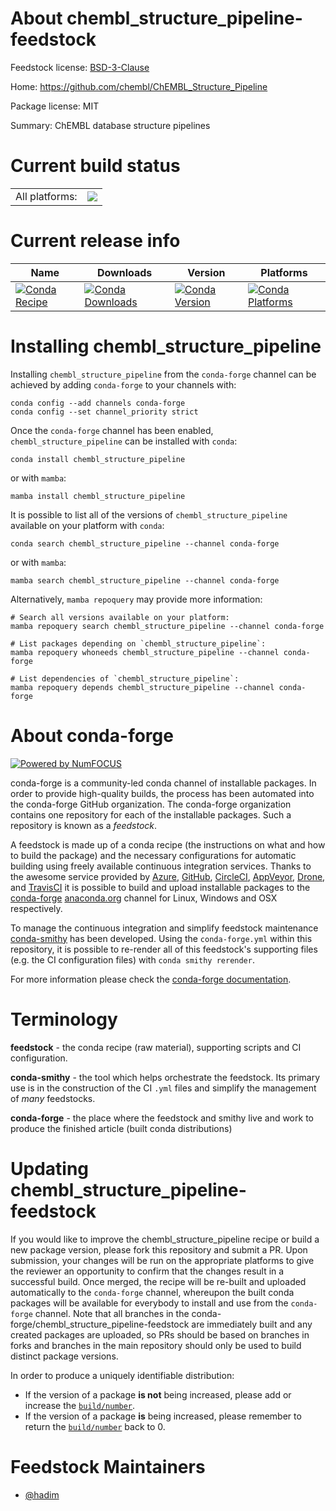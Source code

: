 About chembl_structure_pipeline-feedstock
=========================================

Feedstock license: [BSD-3-Clause](https://github.com/conda-forge/chembl_structure_pipeline-feedstock/blob/main/LICENSE.txt)

Home: https://github.com/chembl/ChEMBL_Structure_Pipeline

Package license: MIT

Summary: ChEMBL database structure pipelines

Current build status
====================


<table><tr><td>All platforms:</td>
    <td>
      <a href="https://dev.azure.com/conda-forge/feedstock-builds/_build/latest?definitionId=10623&branchName=main">
        <img src="https://dev.azure.com/conda-forge/feedstock-builds/_apis/build/status/chembl_structure_pipeline-feedstock?branchName=main">
      </a>
    </td>
  </tr>
</table>

Current release info
====================

| Name | Downloads | Version | Platforms |
| --- | --- | --- | --- |
| [![Conda Recipe](https://img.shields.io/badge/recipe-chembl_structure_pipeline-green.svg)](https://anaconda.org/conda-forge/chembl_structure_pipeline) | [![Conda Downloads](https://img.shields.io/conda/dn/conda-forge/chembl_structure_pipeline.svg)](https://anaconda.org/conda-forge/chembl_structure_pipeline) | [![Conda Version](https://img.shields.io/conda/vn/conda-forge/chembl_structure_pipeline.svg)](https://anaconda.org/conda-forge/chembl_structure_pipeline) | [![Conda Platforms](https://img.shields.io/conda/pn/conda-forge/chembl_structure_pipeline.svg)](https://anaconda.org/conda-forge/chembl_structure_pipeline) |

Installing chembl_structure_pipeline
====================================

Installing `chembl_structure_pipeline` from the `conda-forge` channel can be achieved by adding `conda-forge` to your channels with:

```
conda config --add channels conda-forge
conda config --set channel_priority strict
```

Once the `conda-forge` channel has been enabled, `chembl_structure_pipeline` can be installed with `conda`:

```
conda install chembl_structure_pipeline
```

or with `mamba`:

```
mamba install chembl_structure_pipeline
```

It is possible to list all of the versions of `chembl_structure_pipeline` available on your platform with `conda`:

```
conda search chembl_structure_pipeline --channel conda-forge
```

or with `mamba`:

```
mamba search chembl_structure_pipeline --channel conda-forge
```

Alternatively, `mamba repoquery` may provide more information:

```
# Search all versions available on your platform:
mamba repoquery search chembl_structure_pipeline --channel conda-forge

# List packages depending on `chembl_structure_pipeline`:
mamba repoquery whoneeds chembl_structure_pipeline --channel conda-forge

# List dependencies of `chembl_structure_pipeline`:
mamba repoquery depends chembl_structure_pipeline --channel conda-forge
```


About conda-forge
=================

[![Powered by
NumFOCUS](https://img.shields.io/badge/powered%20by-NumFOCUS-orange.svg?style=flat&colorA=E1523D&colorB=007D8A)](https://numfocus.org)

conda-forge is a community-led conda channel of installable packages.
In order to provide high-quality builds, the process has been automated into the
conda-forge GitHub organization. The conda-forge organization contains one repository
for each of the installable packages. Such a repository is known as a *feedstock*.

A feedstock is made up of a conda recipe (the instructions on what and how to build
the package) and the necessary configurations for automatic building using freely
available continuous integration services. Thanks to the awesome service provided by
[Azure](https://azure.microsoft.com/en-us/services/devops/), [GitHub](https://github.com/),
[CircleCI](https://circleci.com/), [AppVeyor](https://www.appveyor.com/),
[Drone](https://cloud.drone.io/welcome), and [TravisCI](https://travis-ci.com/)
it is possible to build and upload installable packages to the
[conda-forge](https://anaconda.org/conda-forge) [anaconda.org](https://anaconda.org/)
channel for Linux, Windows and OSX respectively.

To manage the continuous integration and simplify feedstock maintenance
[conda-smithy](https://github.com/conda-forge/conda-smithy) has been developed.
Using the ``conda-forge.yml`` within this repository, it is possible to re-render all of
this feedstock's supporting files (e.g. the CI configuration files) with ``conda smithy rerender``.

For more information please check the [conda-forge documentation](https://conda-forge.org/docs/).

Terminology
===========

**feedstock** - the conda recipe (raw material), supporting scripts and CI configuration.

**conda-smithy** - the tool which helps orchestrate the feedstock.
                   Its primary use is in the construction of the CI ``.yml`` files
                   and simplify the management of *many* feedstocks.

**conda-forge** - the place where the feedstock and smithy live and work to
                  produce the finished article (built conda distributions)


Updating chembl_structure_pipeline-feedstock
============================================

If you would like to improve the chembl_structure_pipeline recipe or build a new
package version, please fork this repository and submit a PR. Upon submission,
your changes will be run on the appropriate platforms to give the reviewer an
opportunity to confirm that the changes result in a successful build. Once
merged, the recipe will be re-built and uploaded automatically to the
`conda-forge` channel, whereupon the built conda packages will be available for
everybody to install and use from the `conda-forge` channel.
Note that all branches in the conda-forge/chembl_structure_pipeline-feedstock are
immediately built and any created packages are uploaded, so PRs should be based
on branches in forks and branches in the main repository should only be used to
build distinct package versions.

In order to produce a uniquely identifiable distribution:
 * If the version of a package **is not** being increased, please add or increase
   the [``build/number``](https://docs.conda.io/projects/conda-build/en/latest/resources/define-metadata.html#build-number-and-string).
 * If the version of a package **is** being increased, please remember to return
   the [``build/number``](https://docs.conda.io/projects/conda-build/en/latest/resources/define-metadata.html#build-number-and-string)
   back to 0.

Feedstock Maintainers
=====================

* [@hadim](https://github.com/hadim/)


<!-- dummy commit to enable rerendering -->

